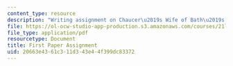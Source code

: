 ```yaml
---
content_type: resource
description: "Writing assignment on Chaucer\u2019s Wife of Bath\u2019s Prologue/Tale."
file: https://ol-ocw-studio-app-production.s3.amazonaws.com/courses/21l-460-medieval-literature-love-sex-and-marriage-spring-2015/20663e4361c311d343e44f399dc83372_MIT21L_460S15_Paper1.pdf
file_type: application/pdf
resourcetype: Document
title: First Paper Assignment
uid: 20663e43-61c3-11d3-43e4-4f399dc83372
---
```

